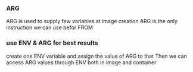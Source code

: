 ### ARG
ARG is used to supply few variables at image creation 
ARG is the only instruction we can use befor FROM 

### use ENV & ARG for best results
create one ENV variable and assign the value of ARG to that
Then we can access ARG values through ENV both in image and container 
